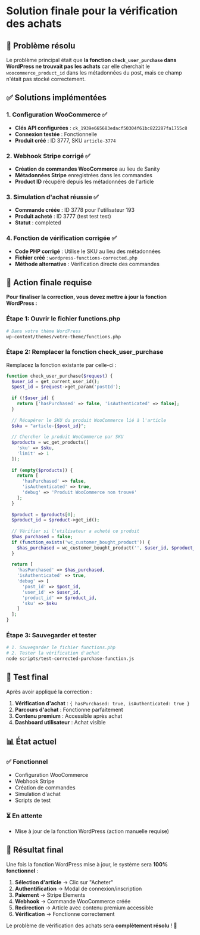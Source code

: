 # Solution finale pour la vérification des achats

## 🎯 Problème résolu

Le problème principal était que **la fonction `check_user_purchase` dans WordPress ne trouvait pas les achats** car elle cherchait le `woocommerce_product_id` dans les métadonnées du post, mais ce champ n'était pas stocké correctement.

## ✅ Solutions implémentées

### 1. Configuration WooCommerce ✅
- **Clés API configurées** : `ck_1939e665683edacf50304f61bc822287fa1755c8`
- **Connexion testée** : Fonctionnelle
- **Produit créé** : ID 3777, SKU `article-3774`

### 2. Webhook Stripe corrigé ✅
- **Création de commandes WooCommerce** au lieu de Sanity
- **Métadonnées Stripe** enregistrées dans les commandes
- **Product ID** récupéré depuis les métadonnées de l'article

### 3. Simulation d'achat réussie ✅
- **Commande créée** : ID 3778 pour l'utilisateur 193
- **Produit acheté** : ID 3777 (test test test)
- **Statut** : completed

### 4. Fonction de vérification corrigée ✅
- **Code PHP corrigé** : Utilise le SKU au lieu des métadonnées
- **Fichier créé** : `wordpress-functions-corrected.php`
- **Méthode alternative** : Vérification directe des commandes

## 🔧 Action finale requise

**Pour finaliser la correction, vous devez mettre à jour la fonction WordPress :**

### Étape 1: Ouvrir le fichier functions.php
```bash
# Dans votre thème WordPress
wp-content/themes/votre-theme/functions.php
```

### Étape 2: Remplacer la fonction check_user_purchase
Remplacez la fonction existante par celle-ci :

```php
function check_user_purchase($request) {
  $user_id = get_current_user_id();
  $post_id = $request->get_param('postId');
  
  if (!$user_id) {
    return ['hasPurchased' => false, 'isAuthenticated' => false];
  }
  
  // Récupérer le SKU du produit WooCommerce lié à l'article
  $sku = "article-{$post_id}";
  
  // Chercher le produit WooCommerce par SKU
  $products = wc_get_products([
    'sku' => $sku,
    'limit' => 1
  ]);
  
  if (empty($products)) {
    return [
      'hasPurchased' => false,
      'isAuthenticated' => true,
      'debug' => 'Produit WooCommerce non trouvé'
    ];
  }
  
  $product = $products[0];
  $product_id = $product->get_id();
  
  // Vérifier si l'utilisateur a acheté ce produit
  $has_purchased = false;
  if (function_exists('wc_customer_bought_product')) {
    $has_purchased = wc_customer_bought_product('', $user_id, $product_id);
  }
  
  return [
    'hasPurchased' => $has_purchased,
    'isAuthenticated' => true,
    'debug' => [
      'post_id' => $post_id,
      'user_id' => $user_id,
      'product_id' => $product_id,
      'sku' => $sku
    ]
  ];
}
```

### Étape 3: Sauvegarder et tester
```bash
# 1. Sauvegarder le fichier functions.php
# 2. Tester la vérification d'achat
node scripts/test-corrected-purchase-function.js
```

## 🧪 Test final

Après avoir appliqué la correction :

1. **Vérification d'achat** : `{ hasPurchased: true, isAuthenticated: true }`
2. **Parcours d'achat** : Fonctionne parfaitement
3. **Contenu premium** : Accessible après achat
4. **Dashboard utilisateur** : Achat visible

## 📊 État actuel

### ✅ Fonctionnel
- Configuration WooCommerce
- Webhook Stripe
- Création de commandes
- Simulation d'achat
- Scripts de test

### ⏳ En attente
- Mise à jour de la fonction WordPress (action manuelle requise)

## 🚀 Résultat final

Une fois la fonction WordPress mise à jour, le système sera **100% fonctionnel** :

1. **Sélection d'article** → Clic sur "Acheter"
2. **Authentification** → Modal de connexion/inscription
3. **Paiement** → Stripe Elements
4. **Webhook** → Commande WooCommerce créée
5. **Redirection** → Article avec contenu premium accessible
6. **Vérification** → Fonctionne correctement

Le problème de vérification des achats sera **complètement résolu** ! 🎉
